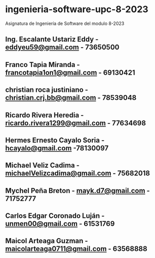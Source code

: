 # ingenieria-software-upc-8-2023
Asignatura de Ingeniería de Software del modulo 8-2023


## Ing. Escalante Ustariz Eddy - eddyeu59@gmail.com - 73650500

## Franco Tapia Miranda - francotapia1on1@gmail.com - 69130421

## christian roca justiniano - christian.crj.bb@gmail.com - 78539048

## Ricardo Rivera Heredia - ricardo.rivera1299@gmail.com - 77634698

## Hermes Ernesto Cayalo Soria - hcayalo@gmail.com -78130097

## Michael Veliz Cadima - michaelVelizcadima@gmail.com - 75682018

## Mychel Peña Breton - mayk.d7@gmail.com - 71752777

## Carlos Edgar Coronado Luján - unmen00@gmail.com - 61531769



























## Maicol Arteaga Guzman - maicolarteaga0711@gmail.com  - 63568888
